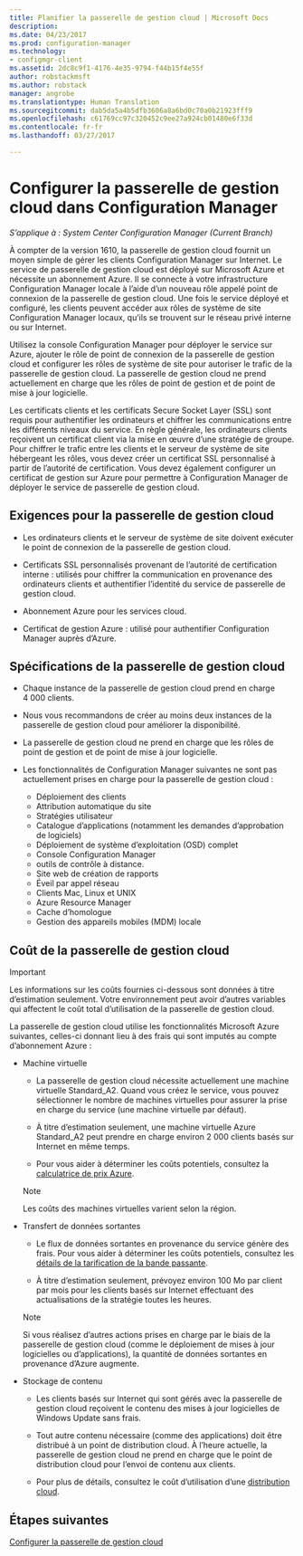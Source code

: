 ```yaml
---
title: Planifier la passerelle de gestion cloud | Microsoft Docs
description: 
ms.date: 04/23/2017
ms.prod: configuration-manager
ms.technology:
- configmgr-client
ms.assetid: 2dc8c9f1-4176-4e35-9794-f44b15f4e55f
author: robstackmsft
ms.author: robstack
manager: angrobe
ms.translationtype: Human Translation
ms.sourcegitcommit: dab5da5a4b5dfb3606a8a6bd0c70a0b21923fff9
ms.openlocfilehash: c61769cc97c320452c9ee27a924cb01480e6f33d
ms.contentlocale: fr-fr
ms.lasthandoff: 03/27/2017

---
```


# <a name="plan-for-cloud-management-gateway-in-configuration-manager"></a>Configurer la passerelle de gestion cloud dans Configuration Manager

*S’applique à : System Center Configuration Manager (Current Branch)*

À compter de la version 1610, la passerelle de gestion cloud fournit un moyen simple de gérer les clients Configuration Manager sur Internet. Le service de passerelle de gestion cloud est déployé sur Microsoft Azure et nécessite un abonnement Azure. Il se connecte à votre infrastructure Configuration Manager locale à l’aide d’un nouveau rôle appelé point de connexion de la passerelle de gestion cloud. Une fois le service déployé et configuré, les clients peuvent accéder aux rôles de système de site Configuration Manager locaux, qu’ils se trouvent sur le réseau privé interne ou sur Internet.

Utilisez la console Configuration Manager pour déployer le service sur Azure, ajouter le rôle de point de connexion de la passerelle de gestion cloud et configurer les rôles de système de site pour autoriser le trafic de la passerelle de gestion cloud. La passerelle de gestion cloud ne prend actuellement en charge que les rôles de point de gestion et de point de mise à jour logicielle.

Les certificats clients et les certificats Secure Socket Layer (SSL) sont requis pour authentifier les ordinateurs et chiffrer les communications entre les différents niveaux du service. En règle générale, les ordinateurs clients reçoivent un certificat client via la mise en œuvre d’une stratégie de groupe. Pour chiffrer le trafic entre les clients et le serveur de système de site hébergeant les rôles, vous devez créer un certificat SSL personnalisé à partir de l’autorité de certification. Vous devez également configurer un certificat de gestion sur Azure pour permettre à Configuration Manager de déployer le service de passerelle de gestion cloud.

## <a name="requirements-for-cloud-management-gateway"></a>Exigences pour la passerelle de gestion cloud

-   Les ordinateurs clients et le serveur de système de site doivent exécuter le point de connexion de la passerelle de gestion cloud.

-   Certificats SSL personnalisés provenant de l’autorité de certification interne : utilisés pour chiffrer la communication en provenance des ordinateurs clients et authentifier l’identité du service de passerelle de gestion cloud.

-   Abonnement Azure pour les services cloud.

-   Certificat de gestion Azure : utilisé pour authentifier Configuration Manager auprès d’Azure.

## <a name="specifications-for-cloud-management-gateway"></a>Spécifications de la passerelle de gestion cloud

- Chaque instance de la passerelle de gestion cloud prend en charge 4 000 clients.
- Nous vous recommandons de créer au moins deux instances de la passerelle de gestion cloud pour améliorer la disponibilité.
- La passerelle de gestion cloud ne prend en charge que les rôles de point de gestion et de point de mise à jour logicielle.
-   Les fonctionnalités de Configuration Manager suivantes ne sont pas actuellement prises en charge pour la passerelle de gestion cloud :

    -   Déploiement des clients
    -   Attribution automatique du site
    -   Stratégies utilisateur
    -   Catalogue d’applications (notamment les demandes d’approbation de logiciels)
    -   Déploiement de système d’exploitation (OSD) complet
    -   Console Configuration Manager
    -   outils de contrôle à distance.
    -   Site web de création de rapports
    -   Éveil par appel réseau
    -   Clients Mac, Linux et UNIX
    -   Azure Resource Manager
    -   Cache d’homologue
    -   Gestion des appareils mobiles (MDM) locale

## <a name="cost-of-cloud-management-gateway"></a>Coût de la passerelle de gestion cloud

>[!IMPORTANT]
>Les informations sur les coûts fournies ci-dessous sont données à titre d’estimation seulement. Votre environnement peut avoir d’autres variables qui affectent le coût total d’utilisation de la passerelle de gestion cloud.

La passerelle de gestion cloud utilise les fonctionnalités Microsoft Azure suivantes, celles-ci donnant lieu à des frais qui sont imputés au compte d’abonnement Azure :

-   Machine virtuelle

    -   La passerelle de gestion cloud nécessite actuellement une machine virtuelle Standard\_A2. Quand vous créez le service, vous pouvez sélectionner le nombre de machines virtuelles pour assurer la prise en charge du service (une machine virtuelle par défaut).

    -   À titre d’estimation seulement, une machine virtuelle Azure Standard\_A2 peut prendre en charge environ 2 000 clients basés sur Internet en même temps.

    -   Pour vous aider à déterminer les coûts potentiels, consultez la [calculatrice de prix Azure](https://azure.microsoft.com/en-us/pricing/calculator/).

      >[!NOTE]
      >Les coûts des machines virtuelles varient selon la région.

-   Transfert de données sortantes

    -   Le flux de données sortantes en provenance du service génère des frais. Pour vous aider à déterminer les coûts potentiels, consultez les [détails de la tarification de la bande passante](https://azure.microsoft.com/en-us/pricing/details/bandwidth/).

    -   À titre d’estimation seulement, prévoyez environ 100 Mo par client par mois pour les clients basés sur Internet effectuant des actualisations de la stratégie toutes les heures.

    >[!NOTE]
    > Si vous réalisez d’autres actions prises en charge par le biais de la passerelle de gestion cloud (comme le déploiement de mises à jour logicielles ou d’applications), la quantité de données sortantes en provenance d’Azure augmente.

-   Stockage de contenu

    -   Les clients basés sur Internet qui sont gérés avec la passerelle de gestion cloud reçoivent le contenu des mises à jour logicielles de Windows Update sans frais.

    -   Tout autre contenu nécessaire (comme des applications) doit être distribué à un point de distribution cloud. À l’heure actuelle, la passerelle de gestion cloud ne prend en charge que le point de distribution cloud pour l’envoi de contenu aux clients.

    - Pour plus de détails, consultez le coût d’utilisation d’une [distribution cloud](/sccm/core/plan-design/hierarchy/use-a-cloud-based-distribution-point#cost-of-using-cloud-based-distribution).

## <a name="next-steps"></a>Étapes suivantes

[Configurer la passerelle de gestion cloud](setup-cloud-management-gateway.md)

